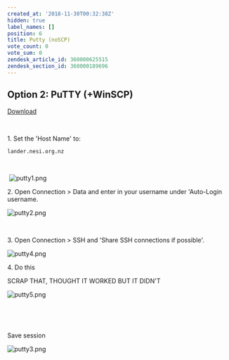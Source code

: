 ```yaml
---
created_at: '2018-11-30T00:32:38Z'
hidden: true
label_names: []
position: 6
title: Putty (noSCP)
vote_count: 0
vote_sum: 0
zendesk_article_id: 360000625515
zendesk_section_id: 360000189696
---
```


## Option 2: PuTTY (+WinSCP)

[Download](https://www.chiark.greenend.org.uk/~sgtatham/putty/latest.html)

 

1\. Set the 'Host Name' to:

    lander.nesi.org.nz

 

 ![putty1.png](../includes/putty1.png)

2\. Open Connection &gt; Data and enter in your username under
'Auto-Login username. 

![putty2.png](../includes/putty2.png)

 

3\. Open Connection &gt; SSH and 'Share SSH connections if possible'.

![putty4.png](../includes/putty4.png)

4\. Do this

<span class="wysiwyg-color-red">SCRAP THAT, THOUGHT IT WORKED BUT IT
DIDN'T</span>

![putty5.png](../includes/putty5.png)

 

 

Save session

![putty3.png](../includes/putty3.png)
